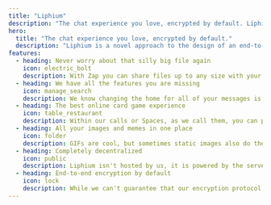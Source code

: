 ```yaml
---
title: "Liphium"
description: "The chat experience you love, encrypted by default. Liphium is the home for all of your messaging, card game and file sharing needs."
hero:
  title: "The chat experience you love, encrypted by default."
  description: "Liphium is a novel approach to the design of an end-to-end encrypted chat app. It lets you keep all of the things you love from regular social platforms, all in one central place. With a lot of cherries on top of the cake."
features:
  - heading: Never worry about that silly big file again
    icon: electric_bolt
    description: With Zap you can share files up to any size with your friends. It's like AirDrop or QuickShare, but over the internet at the same speed as your internet connection. And you don't have to be in the same room.
  - heading: We have all the features you are missing
    icon: manage_search
    description: We know changing the home for all of your messages is difficult. And we don't want you to regret it, so all of the things you expect like a Status system are there. Audio and video calls are still being worked on.
  - heading: The best online card game experience
    icon: table_restaurant
    description: Within our calls or Spaces, as we call them, you can play basically any card game by using Tabletop, our infinite canvas. Even more is coming soon!
  - heading: All your images and memes in one place
    icon: folder
    description: GIFs are cool, but sometimes static images also do the trick. With Liphium's Library you can save both images and GIFs to one place, so you never have to create a meme folder again.
  - heading: Completely decentralized
    icon: public
    description: Liphium isn't hosted by us, it is powered by the servers you host. You are in control of your own data. Although that also means you'll have to set up an instance first, sorry! Although we might be able to help you with that in the future ^^
  - heading: End-to-end encryption by default
    icon: lock
    description: While we can't guarantee that our encryption protocol will be safe, we use industry standard end-to-end encryption libraries to provide you with the privacy every chat app should have. If you find any issues, please let me know!
---
```

